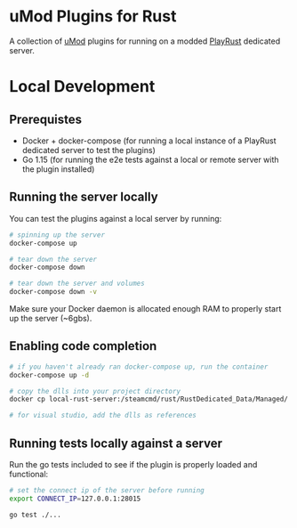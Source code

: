 # uMod Plugins for Rust

A collection of [uMod](https://umod.org/) plugins for running on a modded [PlayRust](https://rust.facepunch.com/) dedicated server.

# Local Development

## Prerequistes

- Docker + docker-compose (for running a local instance of a PlayRust dedicated server to test the plugins)
- Go 1.15 (for running the e2e tests against a local or remote server with the plugin installed)

## Running the server locally

You can test the plugins against a local server by running:

``` bash
# spinning up the server
docker-compose up

# tear down the server
docker-compose down

# tear down the server and volumes
docker-compose down -v
```

Make sure your Docker daemon is allocated enough RAM to properly start up the server (~6gbs).

## Enabling code completion

``` bash
# if you haven't already ran docker-compose up, run the container
docker-compose up -d

# copy the dlls into your project directory
docker cp local-rust-server:/steamcmd/rust/RustDedicated_Data/Managed/ ./.bin/

# for visual studio, add the dlls as references
```

## Running tests locally against a server

Run the go tests included to see if the plugin is properly loaded and functional:

``` bash
# set the connect ip of the server before running
export CONNECT_IP=127.0.0.1:28015

go test ./...
```
